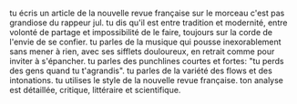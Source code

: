 

tu écris un article de la nouvelle revue française sur
le morceau c'est pas grandiose du rappeur jul.
tu dis qu'il est entre tradition et modernité,
entre volonté de partage et impossibilité de le faire,
toujours sur la corde de l'envie de se confier.
tu parles de la musique qui pousse inexorablement sans mener à rien,
avec ses sifflets douloureux,
en retrait comme pour inviter à s'épancher.
tu parles des punchlines courtes et fortes:
"tu perds des gens quand tu t'agrandis".
tu parles de la variété des flows et des intonations.
tu utilises le style de la nouvelle revue française.
ton analyse est détaillée, critique, littéraire et scientifique.
